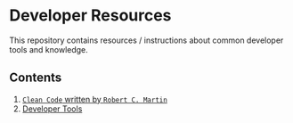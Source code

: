 # Developer Resources

This repository contains resources / instructions about common developer tools and knowledge.

## Contents

1. [`Clean Code` written by `Robert C. Martin`](./clean_code/README.md)
2. [Developer Tools](./developer_tools/README.md)
